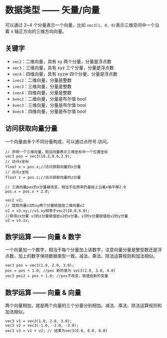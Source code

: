 # 数据类型 —— 矢量/向量
可以通过 2~4 个分量表示一个向量，比如 `vec3(1, 0, 0)`表示三维空间中一个沿着 x 轴正方向的三维方向向量。

## 关键字
- `vec2`：二维向量，具有 xy 两个分量，分量是浮点数
- `vec3`：三维向量，具有 xyz 三个分量，分量是浮点数
- `vec4`：四维向量，具有 xyzw 四个分量，分量是浮点数
- `ivec2`：二维向量，分量是整数
- `ivec3`：三维向量，分量是整数
- `ivec4`：四维向量，分量是整数
- `bvec2`：二维向量，分量是布尔值 bool
- `bvec3`：三维向量，分量是布尔值 bool
- `bvec4`：四维向量，分量是布尔值 bool

## 访问获取向量分量
一个向量由多个不同分量构成，可以通过点符号.访问。

```
// 声明一个三维向量，假设向量表示三维坐标中一个位置坐标
vec3 pos = vec3(10.2,9.6,3.9);
// 访问x坐标
float x = pos.x;//访问获取向量的x分量
// 访问z坐标
float z = pos.z;//访问获取向量的z分量

// 三维向量pos的x分量被改变，相当于在原来的基础上沿着x轴平移2.0
pos.x = pos.x + 2.0;

vec2 v2;
// 提取向量v3的xy两个分量赋值给二维向量v2
v2 = v3.xy;//v3.xy相等于vec2(10.0,9.0);
//获得zx分量 v3的z分量赋值给v2的x分量，v3的x分量赋值给v2的y分量
v2 = v3.zx;
```

## 数学运算 —— 向量 & 数字

一个向量加一个数字，相当于每个分量加上该数字，注意向量分量是整型数还是浮点数，加上的数字保持数据类型一致。减法、乘法、除法运算规则和加法相似。

```
vec3 pos = vec3(1.0, 2.0, 3.0);
pos = pos + 1.0; //pos 新的值为 vec3(2.0, 3.0, 4.0)
vec3 pos2 = pos + 1.0; //pos不改变，赋值给新的变量
```

## 数学运算 —— 向量 & 向量
两个向量相加，就是两个向量的三个分量分别相加。减法、乘法、除法运算规则和加法相似。
```
vec3 v1 = vec3(1.0, 2.0, 3.0);
vec3 v2 = vec3(-1.0, -2.0, -3.0);
vec3 v3 = v1 + v2; // 结果为vec3(0.0, 0.0, 0.0)
```